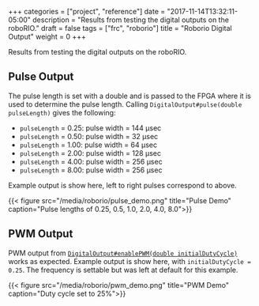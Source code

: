 +++
categories = ["project", "reference"]
date = "2017-11-14T13:32:11-05:00"
description = "Results from testing the digital outputs on the roboRIO."
draft = false
tags = ["frc", "roborio"]
title = "Roborio Digital Output"
weight = 0
+++

Results from testing the digital outputs on the roboRIO.

## Pulse Output
The pulse length is set with a double and is passed to the FPGA where it is used to determine the pulse length. Calling `DigitalOutput#pulse(double pulseLength)` gives the following:

- `pulseLength` = 0.25: pulse width = 144 µsec
- `pulseLength` = 0.50: pulse width =  32 µsec
- `pulseLength` = 1.00: pulse width =  64 µsec
- `pulseLength` = 2.00: pulse width = 128 µsec
- `pulseLength` = 4.00: pulse width = 256 µsec
- `pulseLength` = 8.00: pulse width = 256 µsec

Example output is show here, left to right pulses correspond to above.

{{< figure src="/media/roborio/pulse_demo.png" title="Pulse Demo" caption="Pulse lengths of 0.25, 0.5, 1.0, 2.0, 4.0, 8.0">}}

## PWM Output

PWM output from [`DigitalOutput#enablePWM(double initialDutyCycle)`](http://first.wpi.edu/FRC/roborio/release/docs/java/edu/wpi/first/wpilibj/DigitalOutput.html#enablePWM-double-) works as expected. Example output is show here, with `initialDutyCycle = 0.25`. The frequency is settable but was left at default for this example.

{{< figure src="/media/roborio/pwm_demo.png" title="PWM Demo" caption="Duty cycle set to 25%">}}
